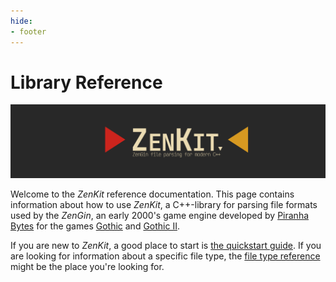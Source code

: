 ```yaml
---
hide:
- footer
---
```


# Library Reference

![](../assets/logo.png)

Welcome to the *ZenKit* reference documentation. This page contains information about how to use *ZenKit*, a
C++-library for parsing file formats used by the *ZenGin*, an early 2000's game engine developed by
[Piranha Bytes][] for the games [Gothic][] and [Gothic II][].

If you are new to *ZenKit*, a good place to start is [the quickstart guide](quickstart.md). If you are looking
for information about a specific file type, the [file type reference](reference.md) might be the place you're
looking for.

[Piranha Bytes]: https://www.piranha-bytes.com/
[Gothic]: https://en.wikipedia.org/wiki/Gothic_(video_game)
[Gothic II]: https://en.wikipedia.org/wiki/Gothic_(video_game)
